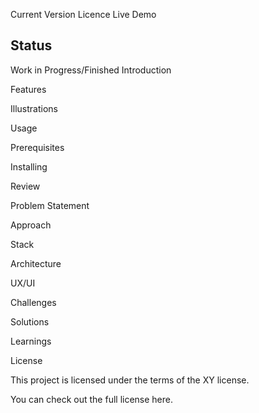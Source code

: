 
Current Version Licence Live Demo

## Status
Work in Progress/Finished
Introduction

Features

Illustrations

Usage

Prerequisites

Installing

Review

Problem Statement

Approach

Stack

Architecture

UX/UI

Challenges

Solutions

Learnings

License

This project is licensed under the terms of the XY license.

You can check out the full license here.
